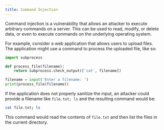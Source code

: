 ```yaml
---
title: Command Injection
---
```


Command injection is a vulnerability that allows an attacker to execute arbitrary commands on a server. This can be used to read, modify, or delete data, or even to execute commands on the underlying operating system.

For example, consider a web application that allows users to upload files. The application might use a command to process the uploaded file, like so:

```python
import subprocess

def process_file(filename):
    return subprocess.check_output(['cat', filename])

filename = input('Enter a filename: ')
print(process_file(filename))
```

If the application does not properly sanitize the input, an attacker could provide a filename like `file.txt; ls` and the resulting command would be:

```sh
cat file.txt; ls
```

This command would read the contents of `file.txt` and then list the files in the current directory.
